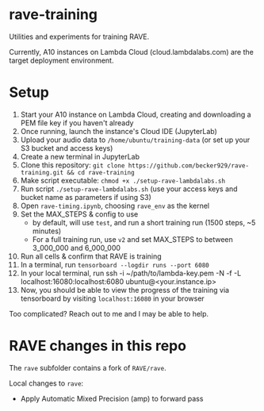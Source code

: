 # rave-training
Utilities and experiments for training RAVE. 

Currently, A10 instances on Lambda Cloud (cloud.lambdalabs.com) are the target deployment environment.

# Setup

1. Start your A10 instance on Lambda Cloud, creating and downloading a PEM file key if you haven't already
1. Once running, launch the instance's Cloud IDE (JupyterLab)
1. Upload your audio data to `/home/ubuntu/training-data` (or set up your S3 bucket and access keys)
1. Create a new terminal in JupyterLab
1. Clone this repository: `git clone https://github.com/becker929/rave-training.git && cd rave-training`
1. Make script executable: `chmod +x ./setup-rave-lambdalabs.sh`
1. Run script `./setup-rave-lambdalabs.sh` (use your access keys and bucket name as parameters if using S3)
1. Open `rave-timing.ipynb`, choosing `rave_env` as the kernel
1. Set the MAX_STEPS & config to use
    - by default, will use `test`, and run a short training run (1500 steps, ~5 minutes)
    - For a full training run, use `v2` and set MAX_STEPS to between 3_000_000 and 6_000_000
1. Run all cells & confirm that RAVE is training
1. In a terminal, run `tensorboard --logdir runs --port 6080`
1. In your local terminal, run ssh -i ~/path/to/lambda-key.pem -N -f -L localhost:16080:localhost:6080 ubuntu@<your.instance.ip>
1. Now, you should be able to view the progress of the training via tensorboard by visiting `localhost:16080` in your browser

Too complicated? Reach out to me and I may be able to help.

# RAVE changes in this repo
The `rave` subfolder contains a fork of `RAVE/rave`.

Local changes to `rave`:
- Apply Automatic Mixed Precision (amp) to forward pass
